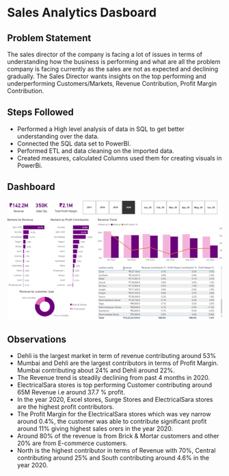 # Sales Analytics Dasboard

## Problem Statement
The sales director of the company is facing a lot of issues in terms of understanding how the business is performing and what are all the problem company is facing currently as the sales are not as expected and declining gradually. The Sales Director wants insights on the top performing and underperforming Customers/Markets, Revenue Contribution, Profit Margin Contribution.

## Steps Followed
* Performed a High level analysis of data in SQL to get better understanding over the data.
* Connected the SQL data set to PowerBI.
* Performed ETL and data cleaning on the imported data.
* Created measures, calculated Columns used them for creating visuals in PowerBi.

## Dashboard
![alt text](https://github.com/freevs/Sales-Analytics-Dasboard/blob/main/Dasboard/Dashboard%20.png "Sales_Insights")

## Observations
* Dehli is the largest market in term of revenue contributing around 53%
* Mumbai and Dehli are the largest contributors in terms of Profit Margin. Mumbai contributing about 24% and Dehli around 22%.
* The Revenue trend is steadily declining from past 4 months in 2020.
* ElectricalSara stores is top performing Customer contributing around 65M Revenue i.e around 37.7 % profit.
* In the year 2020, Excel stores, Surge Stores and ElectricalSara stores are the highest profit contributors.
* The Profit Margin for the ElectricalSara stores which was vey narrow around 0.4%, the customer was able to contribute significant profit around 11% giving highest sales orers in the year 2020.
* Around 80% of the revenue is from Brick & Mortar customers and other 20% are from E-commerce customers.
* North is the highest contributor in terms of Revenue with 70%, Central contributing around 25% and South contributing around 4.6% in the year 2020.
